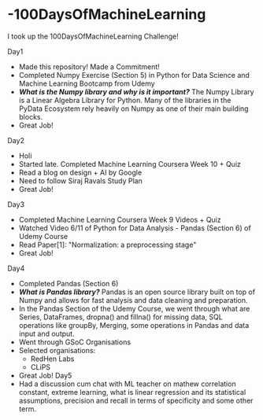 # -100DaysOfMachineLearning
I took up the 100DaysOfMachineLearning Challenge! 

Day1 
  - Made this repository! Made a Commitment!
  - Completed Numpy Exercise (Section 5) in Python for Data Science and Machine Learning Bootcamp from Udemy
  -  ***What is the Numpy library and why is it important?*** The Numpy Library is a Linear Algebra Library for Python. Many of the libraries in the PyData Ecosystem rely heavily on Numpy as one of their main building blocks.
  - Great Job!
  
Day2 
  - Holi
  - Started late. Completed Machine Learning Coursera Week 10 + Quiz
  - Read a blog on design + AI by Google
  - Need to follow Siraj Ravals Study Plan
  - Great Job!
  
Day3 
  - Completed Machine Learning Coursera Week 9 Videos + Quiz
  - Watched Video 6/11 of Python for Data Analysis - Pandas (Section 6) of Udemy Course
  - Read Paper[1]: "Normalization: a preprocessing stage"
  - Great Job!

Day4
  - Completed Pandas (Section 6)
  - ***What is Pandas library?*** Pandas is an open source library built on top of Numpy and allows for fast analysis and data cleaning and preparation.
  - In the Pandas Section of the Udemy Course, we went through what are Series, DataFrames, dropna() and fillna() for missing data, SQL operations like groupBy, Merging, some operations in Pandas and data input and output. 
  - Went through GSoC Organisations
  - Selected organisations:
    - RedHen Labs
    - CLiPS
  - Great Job!
Day5
  - Had a discussion cum chat with ML teacher on mathew correlation constant, extreme learning, what is linear regression and its statistical assumptions, precision and recall in terms of specificity and some other term.
